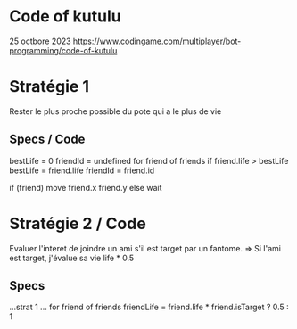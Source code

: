 # Code of kutulu

25 octbore 2023
https://www.codingame.com/multiplayer/bot-programming/code-of-kutulu

# Stratégie 1

Rester le plus proche possible du pote qui a le plus de vie

## Specs / Code

bestLife = 0
friendId = undefined
for friend of friends
if friend.life > bestLife
bestLife = friend.life
friendId = friend.id

if (friend)
move friend.x friend.y
else
wait

# Stratégie 2 / Code

Evaluer l'interet de joindre un ami s'il est target par un fantome.
=> Si l'ami est target, j'évalue sa vie life \* 0.5

## Specs

...strat 1
...
for friend of friends
friendLife = friend.life \* friend.isTarget ? 0.5 : 1
